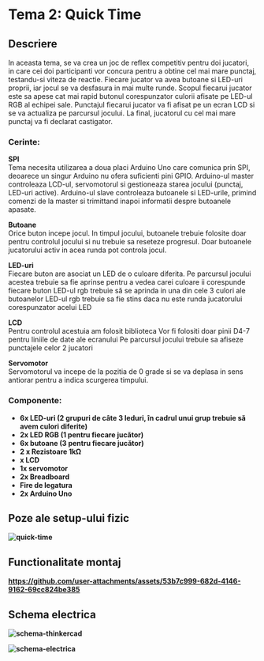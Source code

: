 # Tema 2: Quick Time

## Descriere

In aceasta tema, se va crea un joc de reflex competitiv pentru doi jucatori, in care cei doi participanti vor concura pentru a obtine cel mai mare punctaj, testandu-si viteza de reactie. Fiecare jucator va avea butoane si LED-uri proprii, iar jocul se va desfasura in mai multe runde. Scopul fiecarui jucator este sa apese cat mai rapid butonul corespunzator culorii afisate pe LED-ul RGB al echipei sale. Punctajul fiecarui jucator va fi afisat pe un ecran LCD si se va actualiza pe parcursul jocului. La final, jucatorul cu cel mai mare punctaj va fi declarat castigator.

### Cerinte: 

**SPI**<br>
Tema necesita utilizarea a doua placi Arduino Uno care comunica prin SPI, deoarece un singur Arduino nu ofera suficienti pini GPIO. Arduino-ul master controleaza LCD-ul, servomotorul si gestioneaza starea jocului (punctaj, LED-uri active). Arduino-ul slave controleaza butoanele si LED-urile, primind comenzi de la master si trimittand inapoi informatii despre butoanele apasate.

**Butoane**<br>
Orice buton incepe jocul. In timpul jocului, butoanele trebuie folosite doar pentru controlul jocului si nu trebuie sa reseteze progresul. Doar butoanele jucatorului activ in acea runda pot controla jocul.

**LED-uri**<br>
Fiecare buton are asociat un LED de o culoare diferita. Pe parcursul jocului acestea trebuie sa fie aprinse pentru a vedea carei culoare ii corespunde fiecare buton
LED-ul rgb trebuie să se aprinda in una din cele 3 culori ale butoanelor
LED-ul rgb trebuie sa fie stins daca nu este runda jucatorului corespunzator acelui LED

**LCD**<br>
Pentru controlul acestuia am folosit biblioteca <LiquidCrystal>
Vor fi folositi doar pinii D4-7 pentru liniile de date ale ecranului
Pe parcursul jocului trebuie sa afiseze punctajele celor 2 jucatori

**Servomotor**<br>
Servomotorul va incepe de la pozitia de 0 grade si se va deplasa in sens antiorar pentru a indica scurgerea timpului.

### Componente:

- <b>6x LED-uri (2 grupuri de câte 3 leduri, în cadrul unui grup trebuie să avem culori diferite)<b> 
- <b>2x LED RGB (1 pentru fiecare jucător)<b> 
- <b>6x butoane (3 pentru fiecare jucător)<b>
- <b>2 x Rezistoare 1kΩ<b>
- <b>x LCD<b>
- <b>1x servomotor<b>
- <b>2x Breadboard<b>
- <b>Fire de legatura<b>
- <b>2x Arduino Uno<b>

## Poze ale setup-ului fizic

![quick-time](https://github.com/user-attachments/assets/920b41d1-b69e-466a-8230-6e03d6441481)

## Functionalitate montaj

https://github.com/user-attachments/assets/53b7c999-682d-4146-9162-69cc824be385

## Schema electrica

![schema-thinkercad](https://github.com/user-attachments/assets/15ceb907-4629-4bbc-bbb2-40efc1c4392e)

![schema-electrica](https://github.com/user-attachments/assets/27bee766-50d9-4251-b0f6-993c28f64503)



